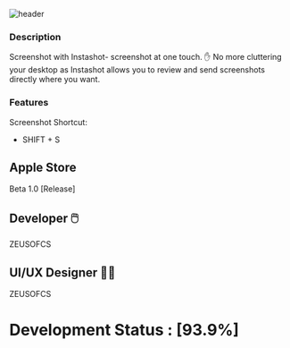 ![header](https://user-images.githubusercontent.com/19171147/28303498-89cdaf98-6b61-11e7-836c-a38ff812d2cc.png)

### Description

Screenshot with Instashot- screenshot at one touch. ✋ No more cluttering your desktop as Instashot allows you to review and send screenshots directly where you want.

### Features
  Screenshot Shortcut:
  - SHIFT + S 
  
## Apple Store 
Beta 1.0 [Release]

## Developer  🖱️ 

ZEUSOFCS

## UI/UX Designer 👨‍🎨

ZEUSOFCS









# Development Status : [93.9%]

